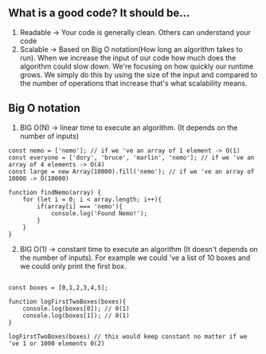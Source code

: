 ## What is a good code? It should be...
1. Readable -> Your code is generally clean. Others can understand your code
2. Scalable -> Based on Big O notation(How long an algorithm takes to run). When we increase the input of our code how much does the algorithm could slow down. We're focusing on how quickly our runtime grows. We simply do this by using the size of the input and compared to the number of operations that increase that's what scalability means. 

## Big O notation

1. BIG O(N) -> linear time to execute an algorithm. (It depends on the number of inputs)

```
const nemo = ['nemo']; // if we 've an array of 1 element -> O(1)
const everyone = ['dory', 'bruce', 'marlin', 'nemo']; // if we 've an array of 4 elements -> O(4)
const large = new Array(10000).fill('nemo'); // if we 've an array of 10000 -> O(10000)

function findNemo(array) {
	for (let i = 0; i < array.length; i++){
		if(array[i] === 'nemo'){
			console.log('Found Nemo!');
		}
	}
}

```

2. BIG O(1) -> constant time to execute an algorithm (It doesn't depends on the number of inputs). For example we could 've a list of 10 boxes and we could only print the first box.

```

const boxes = [0,1,2,3,4,5];

function logFirstTwoBoxes(boxes){
	console.log(boxes[0]); // 0(1)
	console.log(boxes[1]); // 0(1)
}

logFirstTwoBoxes(boxes) // this would keep constant no matter if we 've 1 or 1000 elements 0(2)

```

